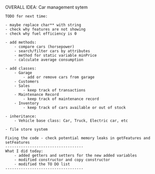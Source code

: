 OVERALL IDEA: Car management sytem

    TODO for next time:

    - maybe replace char** with string
    - check why features are not showing
    - check why fuel efficiency is 0

    - add methods:
        - compare cars (horsepower)
        - search/filter cars by attributes
        - method for static variable minPrice
        - calculate average consumption

    - add classes:
        - Garage
            - add or remove cars from garage
        - Customers
        - Sales
            - keep track of transactions
        - Maintenance Record
            - keep track of maintenance record
        - Inventory
            - keep track of cars available or out of stock

    - inheritance:
        - Vehicle base class: Car, Truck, Electric car, etc

    - file store system

    Fixing the code - check potential memory leaks in getFeatures and setFeatures
    -----------------------------------
    What I did today:
        - added getters and setters for the new added variables
        - modified constructor and copy constructor
        - modified the TO DO list
    -----------------------------------

